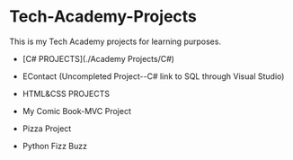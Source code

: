 # Tech-Academy-Projects
This is my Tech Academy projects for learning purposes.
* [C# PROJECTS](./Academy Projects/C#)

- EContact (Uncompleted Project--C# link to SQL through Visual Studio)
+ HTML&CSS PROJECTS
* My Comic Book-MVC Project
- Pizza Project
+ Python Fizz Buzz

